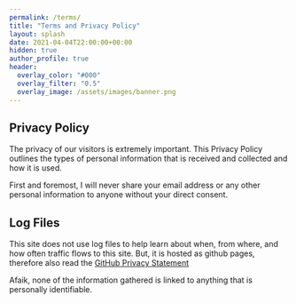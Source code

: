 ```yaml
---
permalink: /terms/
title: "Terms and Privacy Policy"
layout: splash
date: 2021-04-04T22:00:00+00:00
hidden: true
author_profile: true
header:
  overlay_color: "#000"
  overlay_filter: "0.5"
  overlay_image: /assets/images/banner.png
---
```


## Privacy Policy

The privacy of our visitors is extremely important. This Privacy Policy outlines the types of personal information that is received and collected and how it is used.

First and foremost, I will never share your email address or any other personal information to anyone without your direct consent.

## Log Files

This site does not use log files to help learn about when, from where, and how often traffic flows to this site. But, it is hosted as github pages, therefore also read the [GitHub Privacy Statement](https://docs.github.com/en/github/site-policy/github-privacy-statement)

Afaik, none of the information gathered is linked to anything that is personally identifiable.